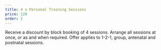 ```yaml
---
title: 4 x Personal Training Sessions
price: 120
order: 2
---
```


Receive a discount by block booking of 4 sessions. Arrange all sessions at once, or as and when required. Offer applies to 1-2-1, group, antenatal and postnatal sessions.
